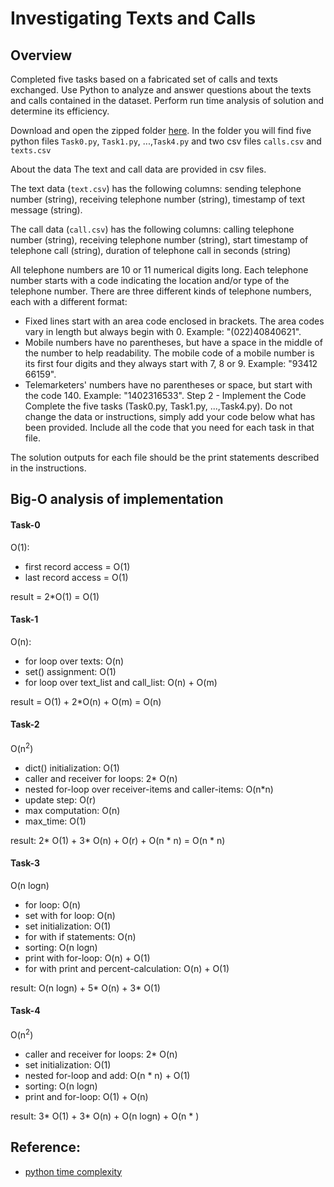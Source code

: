 # Investigating Texts and Calls

## Overview

Completed five tasks based on a fabricated set of calls and texts exchanged. Use Python to analyze and answer questions about the texts and calls contained in the dataset. Perform run time analysis of solution and determine its efficiency.

Download and open the zipped folder [here](https://s3.amazonaws.com/udacity-dsand/P0.zip). In the folder you will find five python files `Task0.py`, `Task1.py`, ...,`Task4.py` and two csv files `calls.csv` and `texts.csv`

About the data
The text and call data are provided in csv files.

The text data (`text.csv`) has the following columns: sending telephone number (string), receiving telephone number (string), timestamp of text message (string).

The call data (`call.csv`) has the following columns: calling telephone number (string), receiving telephone number (string), start timestamp of telephone call (string), duration of telephone call in seconds (string)

All telephone numbers are 10 or 11 numerical digits long. Each telephone number starts with a code indicating the location and/or type of the telephone number. There are three different kinds of telephone numbers, each with a different format:

* Fixed lines start with an area code enclosed in brackets. The area codes vary in length but always begin with 0. Example: "(022)40840621".
* Mobile numbers have no parentheses, but have a space in the middle of the number to help readability. The mobile code of a mobile number is its first four digits and they always start with 7, 8 or 9. Example: "93412 66159".
* Telemarketers' numbers have no parentheses or space, but start with the code 140. Example: "1402316533".
Step 2 - Implement the Code
Complete the five tasks (Task0.py, Task1.py, ...,Task4.py). Do not change the data or instructions, simply add your code below what has been provided. Include all the code that you need for each task in that file.

The solution outputs for each file should be the print statements described in the instructions.

## Big-O analysis of implementation

#### Task-0

O(1):
* first record access = O(1)
* last record access = O(1)

result = 2*O(1) = O(1)

#### Task-1

O(n):
* for loop over texts: O(n)
* set() assignment: O(1)
* for loop over text_list and call_list: O(n) + O(m)

result = O(1) + 2*O(n) + O(m) = O(n)

#### Task-2

O(n<sup>2</sup>)
* dict() initialization: O(1)
* caller and receiver for loops: 2* O(n)
* nested for-loop over receiver-items and caller-items: O(n*n)
* update step: O(r)
* max computation: O(n)
* max_time: O(1)

result: 2* O(1) + 3* O(n) + O(r) + O(n * n) = O(n * n)

#### Task-3

O(n logn)
* for loop: O(n)
* set with for loop: O(n)
* set initialization: O(1)
* for with if statements: O(n)
* sorting: O(n logn)
* print with for-loop: O(n) + O(1)
* for with print and percent-calculation: O(n) + O(1)

result: O(n logn) + 5* O(n) + 3* O(1)

#### Task-4

O(n<sup>2</sup>)
* caller and receiver for loops: 2* O(n)
* set initialization: O(1)
* nested for-loop and add: O(n * n) + O(1)
* sorting: O(n logn)
* print and for-loop: O(1) + O(n)

result: 3* O(1) + 3* O(n) + O(n logn) + O(n * )

## Reference:

* [python time complexity](https://wiki.python.org/moin/TimeComplexity)